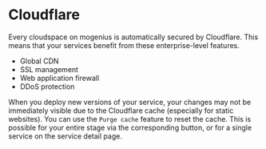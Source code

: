 # Cloudflare

Every cloudspace on mogenius is automatically secured by Cloudflare. This means that your services benefit from these enterprise-level features.

- Global CDN
- SSL management
- Web application firewall
- DDoS protection

When you deploy new versions of your service, your changes may not be immediately visible due to the Cloudflare cache (especially for static websites). You can use the `Purge cache` feature to reset the cache. This is possible for your entire stage via the corresponding button, or for a single service on the service detail page.
